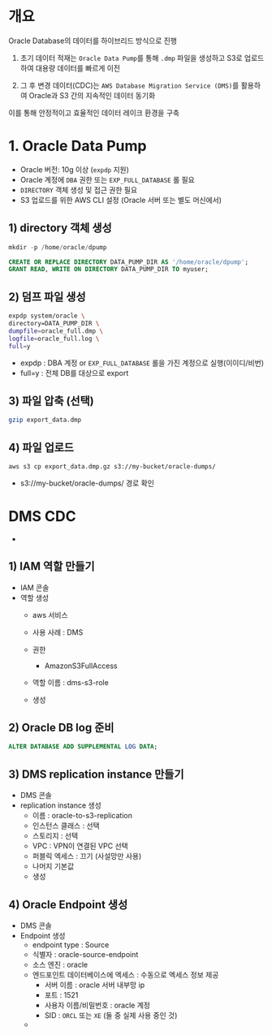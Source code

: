 
# 개요

Oracle Database의 데이터를 하이브리드 방식으로 진행

1. 초기 데이터 적재는 `Oracle Data Pump`를 통해 `.dmp` 파일을 생성하고 S3로 업로드하여 대용량 데이터를 빠르게 이전
    
2. 그 후 변경 데이터(CDC)는 `AWS Database Migration Service (DMS)`를 활용하여 Oracle과 S3 간의 지속적인 데이터 동기화

이를 통해 안정적이고 효율적인 데이터 레이크 환경을 구축


# 1. Oracle Data Pump

- Oracle 버전: 10g 이상 (`expdp` 지원)
- Oracle 계정에 `DBA` 권한 또는 `EXP_FULL_DATABASE` 롤 필요
- `DIRECTORY` 객체 생성 및 접근 권한 필요
- S3 업로드를 위한 AWS CLI 설정 (Oracle 서버 또는 별도 머신에서)


## 1) directory 객체 생성


```sql
mkdir -p /home/oracle/dpump
```

```sql
CREATE OR REPLACE DIRECTORY DATA_PUMP_DIR AS '/home/oracle/dpump';
GRANT READ, WRITE ON DIRECTORY DATA_PUMP_DIR TO myuser;
```


## 2) 덤프 파일 생성

```bash
expdp system/oracle \
directory=DATA_PUMP_DIR \ 
dumpfile=oracle_full.dmp \
logfile=oracle_full.log \
full=y 
```
- expdp : DBA 계정 or `EXP_FULL_DATABASE` 롤을 가진 계정으로 실행(이이디/비번)
- full=y : 전체 DB를 대상으로 export

## 3) 파일 압축 (선택)

```bash
gzip export_data.dmp
```

## 4) 파일 업로드
```bash
aws s3 cp export_data.dmp.gz s3://my-bucket/oracle-dumps/
```
- s3://my-bucket/oracle-dumps/ 경로 확인



# DMS CDC
- 

## 1) IAM 역할 만들기
- IAM 콘솔
- 역할 생성
	- aws 서비스
	- 사용 사례 : DMS

	- 권한
		- AmazonS3FullAccess

	- 역할 이름 : dms-s3-role
	- 생성


## 2) Oracle DB log 준비

```sql
ALTER DATABASE ADD SUPPLEMENTAL LOG DATA;
```

## 3) DMS replication instance 만들기
- DMS 콘솔
- replication instance 생성
	- 이름 : oracle-to-s3-replication
	- 인스턴스 클래스 : 선택
	- 스토리지 : 선택
	- VPC : VPN이 연결된 VPC 선택
	- 퍼블릭 엑세스 : 끄기 (사설망만 사용)
	- 나머지 기본값
	- 생성


## 4) Oracle Endpoint 생성
- DMS 콘솔
- Endpoint 생성
	- endpoint type : Source
	- 식별자 : oracle-source-endpoint
	- 소스 엔진 : oracle
	- 엔드포인트 데이터베이스에 엑세스 : 수동으로 엑세스 정보 제공
		- 서버 이름 : oracle 서버 내부망 ip
		- 포트 : 1521
		- 사용자 이름/비밀번호 : oracle 계정
		- SID : `ORCL` 또는 `XE` (둘 중 실제 사용 중인 것)
	- 
